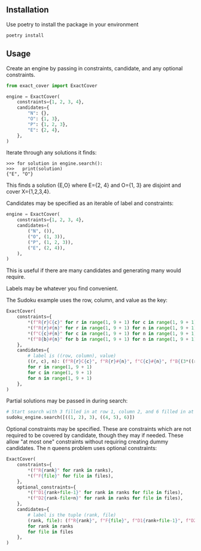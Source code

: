 ## Installation

Use poetry to install the package in your environment
```
poetry install
```

## Usage

Create an engine by passing in constraints, candidate, and any optional constraints.

```python
from exact_cover import ExactCover

engine = ExactCover(
    constraints={1, 2, 3, 4},
    candidates={
        "N": {},
        "O": {1, 3},
        "P": {1, 2, 3},
        "E": {2, 4},
    },
)
```

Iterate through any solutions it finds:

```
>>> for solution in engine.search():
>>>   print(solution)
{"E", "O"}
```

This finds a solution {E,O} where E={2, 4} and O={1, 3} are disjoint and cover X={1,2,3,4}.

Candidates may be specified as an iterable of label and constraints:

```python
engine = ExactCover(
    constraints={1, 2, 3, 4},
    candidates=(
        ("N", ()),
        ("O", (1, 3)),
        ("P", (1, 2, 3)),
        ("E", (2, 4)),
    ),
)
```

This is useful if there are many candidates and generating many would require.

Labels may be whatever you find convenient.

The Sudoku example uses the row, column, and value as the key:
```python
ExactCover(
    constraints={
        *(f"R{r}C{c}" for r in range(1, 9 + 1) for c in range(1, 9 + 1)),
        *(f"R{r}#{n}" for r in range(1, 9 + 1) for n in range(1, 9 + 1)),
        *(f"C{c}#{n}" for c in range(1, 9 + 1) for n in range(1, 9 + 1)),
        *(f"B{b}#{n}" for b in range(1, 9 + 1) for n in range(1, 9 + 1)),
    },
    candidates={
        # label is ((row, column), value)
        ((r, c), n): (f"R{r}C{c}", f"R{r}#{n}", f"C{c}#{n}", f"B{(3*((r-1)//3)+(c-1)//3)+1}#{n}")
        for r in range(1, 9 + 1)
        for c in range(1, 9 + 1)
        for n in range(1, 9 + 1)
    },
)
```

Partial solutions may be passed in during search:

```python
# Start search with 3 filled in at row 1, column 2, and 6 filled in at row 4, column 5.
sudoku_engine.search([((1, 2), 3), ((4, 5), 6)])
```


Optional constraints may be specified. These are constraints which are not required to be covered by candidate, though they may if needed. These allow "at most one" constraints without requiring creating dummy candidates. The n queens problem uses optional constraints:

```python
ExactCover(
    constraints={
        *(f"R{rank}" for rank in ranks),
        *(f"F{file}" for file in files),
    },
    optional_constraints={
        *(f"D1{rank+file-1}" for rank in ranks for file in files),
        *(f"D2{rank-file+n}" for rank in ranks for file in files),
    },
    candidates={
        # label is the tuple (rank, file)
        (rank, file): (f"R{rank}", f"F{file}", f"D1{rank+file-1}", f"D2{rank-file+n}")
        for rank in ranks
        for file in files
    },
)
```

